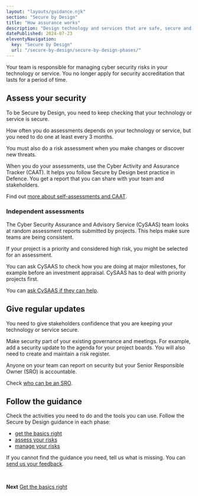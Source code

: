 ```yaml
---
layout: "layouts/guidance.njk"
section: "Secure by Design"
title: "How assurance works"
description: "Design technology and services that are safe, secure and resilient to cyber attack."
datePublished: 2024-07-23
eleventyNavigation:
  key: "Secure by Design"
  url: "/secure-by-design/secure-by-design-phases/"
---
```


Your team is responsible for managing cyber security risks in your technology or service. You no longer apply for security accreditation that lasts for a period of time. 

## Assess your security

To be Secure by Design, you need to keep checking that your technology or service is secure. 

How often you do assessments depends on your technology or service, but you need to do one at least every 3 months.

You must also do a risk assessment when you make changes or discover new threats.

When you do your assessments, use the Cyber Activity and Assurance Tracker (CAAT). It helps you follow Secure by Design best practice in Defence. You get a report that you can share with your team and stakeholders.

Find out [more about self-assessments and CAAT](). 

### Independent assessments

The Cyber Security Assurance and Advisory Service (CySAAS) team looks at random assessment reports submitted by projects. This helps make sure teams are being consistent. 

If your project is a priority and considered high risk, you might be selected for an assessment.  

You can ask CySAAS to check how you are doing at major milestones, for example before an investment appraisal. CySAAS has to deal with priority projects first. 

You can [ask CySAAS if they can help]().


## Give regular updates

You need to give stakeholders confidence that you are keeping your technology or service secure. 

Make security part of your existing governance and meetings. For example, add a security update to the agenda for your project boards. You will also need to create and maintain a risk register. 

Anyone on your team can report on security but your Senior Responsible Owner (SRO) is accountable. 

Check [who can be an SRO](/secure-by-design-phases/who-needs-to-do-this).

## Follow the guidance

Check the activities you need to do and the tools you can use. Follow the Secure by Design guidance in each phase: 
 
- [get the basics right]()
- [assess your risks]()
- [manage your risks]()

If you cannot find the guidance you need, tell us what is missing. You can [send us your feedback](). 

<br>

**Next**
[Get the basics right](/secure-by-design/get-the-basics-right/)
